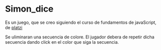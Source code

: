 # Simon_dice

Es un juego, que se creo siguiendo el curso de fundamentos de javaScript, de [platzi](https://platzi.com/clases/fundamentos-javascript/)

Se uliminaran una secuencia de colore. El jugador debera de repetir dicha secuencia dando click en el color que siga la secuencia.
